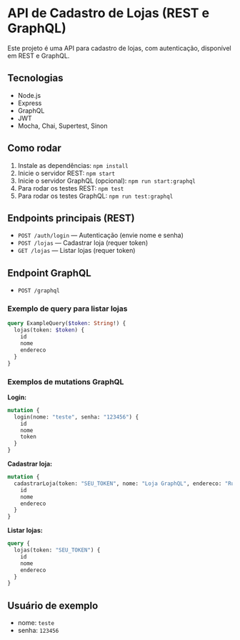 # API de Cadastro de Lojas (REST e GraphQL)

Este projeto é uma API para cadastro de lojas, com autenticação, disponível em REST e GraphQL. 

## Tecnologias
- Node.js
- Express
- GraphQL
- JWT 
- Mocha, Chai, Supertest, Sinon 

## Como rodar

1. Instale as dependências:
   ```npm install```
2. Inicie o servidor REST:
   ```npm start```
3. Inicie o servidor GraphQL (opcional):
   ```npm run start:graphql```
4. Para rodar os testes REST:
   ```npm test```
5. Para rodar os testes GraphQL:
   ```npm run test:graphql```

## Endpoints principais (REST)
- `POST /auth/login` — Autenticação (envie nome e senha)
- `POST /lojas` — Cadastrar loja (requer token)
- `GET /lojas` — Listar lojas (requer token)


## Endpoint GraphQL
- `POST /graphql`

### Exemplo de query para listar lojas

```graphql
query ExampleQuery($token: String!) {
  lojas(token: $token) {
    id
    nome
    endereco
  }
}
```

### Exemplos de mutations GraphQL

**Login:**
```graphql
mutation {
  login(nome: "teste", senha: "123456") {
    id
    nome
    token
  }
}
```

**Cadastrar loja:**
```graphql
mutation {
  cadastrarLoja(token: "SEU_TOKEN", nome: "Loja GraphQL", endereco: "Rua 1") {
    id
    nome
    endereco
  }
}
```

**Listar lojas:**
```graphql
query {
  lojas(token: "SEU_TOKEN") {
    id
    nome
    endereco
  }
}
```

## Usuário de exemplo
- nome: `teste`
- senha: `123456`

